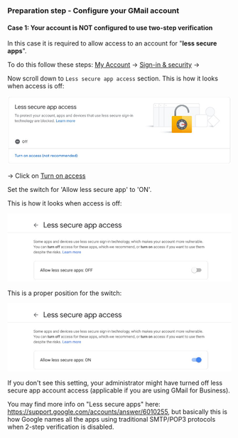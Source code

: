 ### Preparation step - Configure your GMail account  

#### Case 1: Your account is NOT configured to use two-step verification

In this case it is required to allow access to an account for "**less secure apps**".

To do this follow these steps:
[My Account](https://myaccount.google.com/) -> [Sign-in & security](https://myaccount.google.com/security) -> 

Now scroll down to `Less secure app access` section. This is how it looks when access is off:

![less-secure-app-turn-on1](./images/less-secure-app-turn-on1.jpeg)

-> Click on [Turn on access](https://myaccount.google.com/u/1/lesssecureapps)

Set the switch for 'Allow less secure app' to 'ON'. 

This is how it looks when access is off:

![less-secure-app-turn-on2](./images/less-secure-app-turn-on2.jpeg)

This is a proper position for the switch:

![less-secure-app-turn-on3](./images/less-secure-app-turn-on3.jpeg)

If you don't see this setting, your administrator might have turned off less secure app account access (applicable if you are using GMail for Business). 

You may find more info on "Less secure apps" here: https://support.google.com/accounts/answer/6010255, but basically this is how Google names all the apps using traditional SMTP/POP3 protocols when 2-step verification is disabled.
